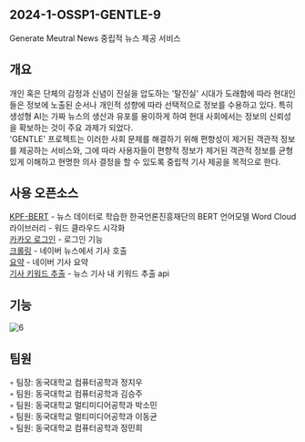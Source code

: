 ﻿## 2024-1-OSSP1-GENTLE-9
 Generate Meutral News 중립적 뉴스 제공 서비스

## 개요
개인 혹은 단체의 감정과 신념이 진실을 압도하는 '탈진실' 시대가 도래함에 따라 현대인들은 정보에 노출된 순서나 개인적 성향에 따라 선택적으로 정보를 수용하고 있다. 특히 생성형 AI는 가짜 뉴스의 생산과 유포를 용이하게 하여 현대 사회에서는 정보의 신뢰성을 확보하는 것이 주요 과제가 되었다.  
'GENTLE' 프로젝트는 이러한 사회 문제를 해결하기 위해 편향성이 제거된 객관적 정보를 제공하는 서비스와, 그에 따라 사용자들이 편향적 정보가 제거된 객관적 정보를 균형 있게 이해하고 현명한 의사 결정을 할 수 있도록 중립적 기사 제공을 목적으로 한다.

## 사용 오픈소스 
[KPF-BERT](https://github.com/KPFBERT/kpfbert) - 뉴스 데이터로 학습한 한국언론진흥재단의 BERT 언어모델
Word Cloud 라이브러리 - 워드 클라우드 시각화  
[카카오 로그인](https://github.com/Showmil/Kakao-Login) - 로그인 기능  
[크롤링](https://github.com/sbomhoo/naver_news_crawling) - 네이버 뉴스에서 기사 호출  
[요약](https://github.com/NoPain-NoCode/summicles) - 네이버 기사 요약  
[기사 키워드 추출](https://docs.kakaocloud.com/service/ai-service/nlp/keyword-extract/api/nlp-keyword-extract-api) - 뉴스 기사 내 키워드 추출 api  

## 기능
![6](https://github.com/CSID-DGU/2024-1-OSSP1-GENTLE-9/assets/162854143/c2b1408e-1f17-4153-84e6-5fd9a0b6d796)


## 팀원
◦ 팀장: 동국대학교 컴퓨터공학과 정지우  
◦ 팀원: 동국대학교 컴퓨터공학과 김승주   
◦ 팀원: 동국대학교 멀티미디어공학과 박소민  
◦ 팀원: 동국대학교 멀티미디어공학과 이동균  
◦ 팀원: 동국대학교 컴퓨터공학과 정민희  
 
